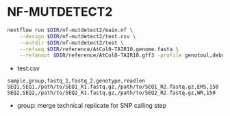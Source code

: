 # NF-MUTDETECT2

```bash
nextflow run $DIR/nf-mutdetect2/main.nf \
	--design $DIR/nf-mutdetect2/test.csv \
	--outdir $DIR/nf-mutdetect2/test \
	--refseq $DIR/reference/AtCol0-TAIR10.genome.fasta \
	--refannot $DIR/reference/AtCol0-TAIR10.gff3 -profile genotoul,debug -resume -ansi-log false
```

- test.csv

```tsv
sample,group,fastq_1,fastq_2,genotype,readlen
SEQ1,SEQ1,/path/to/SEQ1_R1.fastq.gz,/path/to/SEQ1_R2.fastq.gz,EMS,150
SEQ2,SEQ2,/path/to/SEQ2_R1.fastq.gz,/path/to/SEQ2_R2.fastq.gz,WR,150
```

* group: merge technical replicate for SNP calling step
